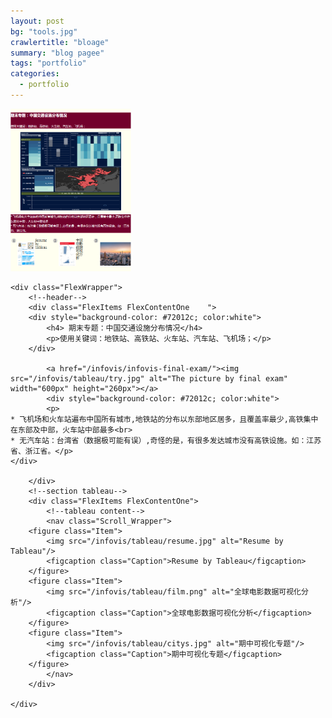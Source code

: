 ```yaml
---
layout: post
bg: "tools.jpg"
crawlertitle: "bloage"
summary: "blog pagee"
tags: "portfolio"
categories:
  - portfolio
---
```


<img src="/portfolio/image/web.jpg"  width="200px" height="260px">

<link rel="stylesheet" href="/portfolio/try.css">
<head>
	<link href='http://fonts.googleapis.com/css?family=Oswald:700' rel='stylesheet' type='text/css'>
	<meta charset="utf-8">
	<title>Layout example</title>
	<meta name="viewport" content="width=device-width">
	

</head>

<body>

<!--section-->
	<div class="FlexWrapper">
		<!--header-->
		<div class="FlexItems FlexContentOne	">
		<div style="background-color: #72012c; color:white">
			<h4> 期末专题：中国交通设施分布情况</h4>
			<p>使用关键词：地铁站、高铁站、火车站、汽车站、飞机场；</p>
		</div>
			
			<a href="/infovis/infovis-final-exam/"><img src="/infovis/tableau/try.jpg" alt="The picture by final exam" width="600px" height="260px"></a>
			<div style="background-color: #72012c; color:white">
			<p>
	* 飞机场和火车站遍布中国所有城市,地铁站的分布以东部地区居多，且覆盖率最少,高铁集中在东部及中部，火车站中部最多<br>
	* 无汽车站：台湾省（数据极可能有误）,奇怪的是，有很多发达城市没有高铁设施。如：江苏省、浙江省。</p>	
	</div>
			
		</div>
		<!--section tableau-->
		<div class="FlexItems FlexContentOne">
			<!--tableau content-->
			<nav class="Scroll_Wrapper">
		<figure class="Item">
			<img src="/infovis/tableau/resume.jpg" alt="Resume by Tableau"/>
			<figcaption class="Caption">Resume by Tableau</figcaption>
		</figure>
		<figure class="Item">
			<img src="/infovis/tableau/film.png" alt="全球电影数据可视化分析"/>
			<figcaption class="Caption">全球电影数据可视化分析</figcaption>
		</figure>
		<figure class="Item">
			<img src="/infovis/tableau/citys.jpg" alt="期中可视化专题"/>
			<figcaption class="Caption">期中可视化专题</figcaption>
		</figure>
			</nav>
		</div>

	</div>

  


</body>